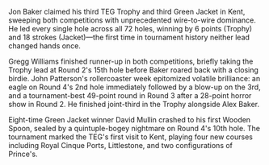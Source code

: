 Jon Baker claimed his third TEG Trophy and third Green Jacket in Kent, sweeping both competitions with unprecedented wire-to-wire dominance. He led every single hole across all 72 holes, winning by 6 points (Trophy) and 18 strokes (Jacket)—the first time in tournament history neither lead changed hands once.

Gregg Williams finished runner-up in both competitions, briefly taking the Trophy lead at Round 2's 15th hole before Baker roared back with a closing birdie. John Patterson's rollercoaster week epitomized volatile brilliance: an eagle on Round 4's 2nd hole immediately followed by a blow-up on the 3rd, and a tournament-best 49-point round in Round 3 after a 28-point horror show in Round 2. He finished joint-third in the Trophy alongside Alex Baker.

Eight-time Green Jacket winner David Mullin crashed to his first Wooden Spoon, sealed by a quintuple-bogey nightmare on Round 4's 10th hole. The tournament marked the TEG's first visit to Kent, playing four new courses including Royal Cinque Ports, Littlestone, and two configurations of Prince's.
